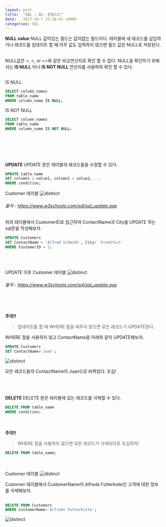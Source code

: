 ```yaml
---
layout: post
title:  "SQL : 02. 문법(2)"
date:   2017-10-7 15:10:41 +0900
categories: SQL
---
```



**NULL value** NULL 값이있는 필드는 값이없는 필드이다. 테이블에 새 레코드를 삽입하거나 레코드를 업데이트 할 때 아무 값도 입력하지 않으면 필드 값은 NULL로 저장된다.<br><br>

NULL값은 =, <, or <>와 같은 비교연산자로 확인 할 수 없다. NULL을 확인하기 위해서는 **IS NULL** 이나 **IS NOT NULL** 연산자를 사용하여 확인 할 수 있다.<br><br>

IS NULL

```	sql
SELECT column_names
FROM table_name
WHERE column_name IS NULL;
```

IS NOT NULL

```sql
SELECT column_names
FROM table_name
WHERE column_name IS NOT NULL;
```

<br><br><br><br>

**UPDATE** UPDATE 문은 태이블의 레코드들을 수정할 수 있다.

```sql
UPDATE table_name
SET column1 = value1, column2 = value2, ...
WHERE condition;
```

Customer 테이블
![distinct](../../../../assets/media/images/sql-003/update00.png)

###### 출처 - https://www.w3schools.com/sql/sql_update.asp

위의 테이블에서 CustomerID로 접근하여 ContactName과 City를 UPDATE 하는 sql문을 작성해보자.

```sql
UPDATE Customers
SET ContactName = 'Alfred Schmidt', City= 'Frankfurt'
WHERE CustomerID = 1;
```

<br><br>

UPDATE 이후 Customer 테이블
![distinct](../../../../assets/media/images/sql-003/update01.png)

###### 출처 - https://www.w3schools.com/sql/sql_update.asp

<br><br>

**주의!!**

>업데이트를 할 때 WHERE 절을 써주지 않으면 모든 레코드가 UPDATE된다.

WHERE 절을 사용하지 않고 ContactName을 아래와 같이 UPDATE해보자.

```sql
UPDATE Customers
SET ContactName='Juan';
```

![distinct](../../../../assets/media/images/sql-003/update02.png)

모든 레코드들의 ContactName이 Juan으로 바뀌었다. 조심!
<br><br><br><br>


**DELETE** DELETE 문은 테이블에 있는 레코드를 삭제할 수 있다.

```sql
DELETE FROM table_name
WHERE condition;
```

<br><br>
**주의!!**

> WHERE 절을 사용하지 않으면 모든 레코드가 삭제되므로 조심하자!

```sql
DELETE FROM table_name;
```

<br><br>
Customer 테이블
![distinct](../../../../assets/media/images/sql-003/delete00.png)

Customer 테이블에서 CustomerName이 Alfreds Futterkiste인 고객에 대한 정보를 삭제해보자.<br><br>

```sql
DELETE FROM Customers
WHERE CustomerName='Alfreds Futterkiste';
```

![distinct](../../../../assets/media/images/sql-003/delete01.png)

